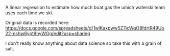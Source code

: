 A linear regression to estimate how much boat gas the umich waterski team uses each time we ski.

Original data is recorded here: https://docs.google.com/spreadsheets/d/1wlKaxpww5Z7icWqO8fdrtR49Uo22-nshw6ypt9hyWGg/edit?usp=sharing

I don't really know anything about data science so take this with a grain of salt.